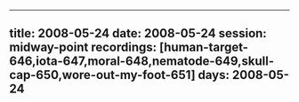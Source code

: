 
---
title: 2008-05-24
date:  2008-05-24
session: midway-point
recordings: [human-target-646,iota-647,moral-648,nematode-649,skull-cap-650,wore-out-my-foot-651]
days: 2008-05-24
---
